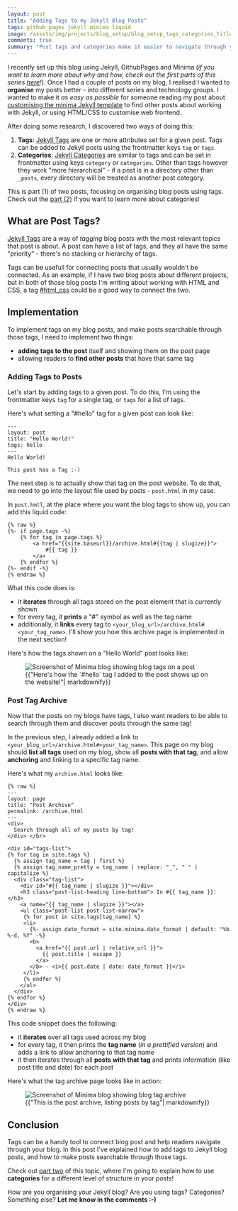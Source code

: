 ```yaml
---
layout: post
title: "Adding Tags to my Jekyll Blog Posts"
tags: github_pages jekyll minima liquid
image: /assets/img/projects/blog_setup/blog_setup_tags_categories_title.png
comments: true
summary: "Post tags and categories make it easier to navigate through your blog and find relevant posts! In this post I'm explaining how to connect Jekyll blog posts using post tags."
---
```

I recently set up this blog using Jekyll, GithubPages and Minima (*if you want to learn more about why and how, check out the first parts of this series [here](/projects/blog_setup.html)!*). Once I had a couple of posts on my blog, I realised I wanted to **organise** my posts better - into different series and technology groups. I wanted to make it _as easy as possible_ for someone reading my post about [customising the minima Jekyll template](/projects/blog_setup/blog-styling.html) to find other posts about working with Jekyll, or using HTML/CSS to customise web frontend.

After doing some research, I discovered two ways of doing this:
1. **Tags**: [Jekyll Tags](https://jekyllrb.com/docs/posts/#tags) are one or more attributes set for a given post. Tags can be added to Jekyll posts using the frontmatter keys `tag` or `tags`.
2. **Categories**: [Jekyll Categories](https://jekyllrb.com/docs/posts/#categories) are similar to tags and can be set in frontmatter using keys `category` or `categories`. Other than tags however they work "more hierarchical" - if a post is in a directory other than `_posts`, every directory will be treated as another post category.

This is part (1) of two posts, focusing on organising blog posts using tags. Check out the [part (2)](/projects/blog_setup/blog-categories.html) if you want to learn more about categories! 

## What are Post Tags?
[Jekyll Tags](https://jekyllrb.com/docs/posts/#tags) are a way of _tagging_ blog posts with the most relevant topics that post is about. A post can have a list of tags, and they all have the same "priority" - there's no stacking or hierarchy of tags. 

Tags can be usefull for connecting posts that usually wouldn't be connected. As an example, if I have two blog posts about different projects, but in both of those blog posts I'm writing about working with HTML and CSS, a tag [#html_css](/archive.html#html_css) could be a good way to connect the two.

## Implementation
To implement tags on my blog posts, and make posts searchable through those tags, I need to implement two things:
- **adding tags to the post** itself and showing them on the post page
- allowing readers to **find other posts** that have that same tag

### Adding Tags to Posts
Let's start by adding tags to a given post. To do this, I'm using the frontmatter keys `tag` for a single tag, or `tags` for a list of tags. 

Here's what setting a "#hello" tag for a given post can look like:
```
---
layout: post
title: "Hello World!"
tags: hello 
---
Hello World!

This post has a Tag :-)
```

The next step is to actually show that tag on the post website. To do that, we need to go into the layout file used by posts - `post.html` in my case.

In `post.hmtl`, at the place where you want the blog tags to show up, you can add this liquid code:
```
{% raw %}
{%- if page.tags -%}
    {% for tag in page.tags %}
        <a href="{{site.baseurl}}/archive.html#{{tag | slugize}}">
            #{{ tag }}
        </a>
    {% endfor %}
{%- endif -%}
{% endraw %}
```

What this code does is:
- it **iterates** through all tags stored on the post element that is currently shown
- for every tag, it **prints** a "#" symbol as well as the tag name 
- additionally, it **links** every tag to `<your_blog_url>/archive.html#<your_tag_name>`. I'll show you how this archive page is implemented in the next section!

Here's how the tags shown on a "Hello World" post looks like:
<figure>
  <div>
  <img src="{{site.url}}/assets/img/projects/blog_setup/emmatheeng_tags_post.png" alt="Screenshot of Minima blog showing blog tags on a post"/>
  </div>
  <figcaption>{{"Here's how the `#hello` tag I added to the post shows up on the website!"| markdownify}}</figcaption>
</figure>

### Post Tag Archive
Now that the posts on my blogs have tags, I also want readers to be able to search through them and discover posts through the same tag!

In the previous step, I already added a link to `<your_blog_url>/archive.html#<your_tag_name>`. This page on my blog should **list all tags** used on my blog, show all **posts with that tag**, and allow **anchoring** and linking to a specific tag name.

Here's what my `archive.html` looks like:
```
{% raw %}
---
layout: page
title: "Post Archive"
permalink: /archive.html
---
<div>
  Search through all of my posts by tag!
</div> </br>

<div id="tags-list">
{% for tag in site.tags %}
  {% assign tag_name = tag | first %}
  {% assign tag_name_pretty = tag_name | replace: "_", " " | capitalize %}
  <div class="tag-list">
    <div id="#{{ tag_name | slugize }}"></div>
    <h3 class="post-list-heading line-bottom"> In #{{ tag_name }}: </h3>
    <a name="{{ tag_name | slugize }}"></a>
    <ul class="post-list post-list-narrow">
     {% for post in site.tags[tag_name] %}
     <li>
       {%- assign date_format = site.minima.date_format | default: "%b %-d, %Y" -%}
       <b>
         <a href="{{ post.url | relative_url }}">
           {{ post.title | escape }}
         </a>
       </b> - <i>{{ post.date | date: date_format }}</i>
     </li>
     {% endfor %}
    </ul>
  </div>
{% endfor %}
</div>
{% endraw %}
```

This code snippet does the following: 
- it **iterates** over all tags used across my blog
- for every tag, it then prints the **tag name** (_in a prettified version_) and adds a link to allow anchoring to that tag name
- it then iterates through all **posts with that tag** and prints information (like post title and date) for each post

Here's what the tag archive page looks like in action:
<figure>
  <div>
  <img src="{{site.url}}/assets/img/projects/blog_setup/emmatheeng_tags_archive.png" alt="Screenshot of Minima blog showing blog tag archive"/>
  </div>
  <figcaption>{{"This is the post archive, listing posts by tag"| markdownify}}</figcaption>
</figure>

## Conclusion
Tags can be a handy tool to connect blog post and help readers navigate through your blog. In this post I've explained how to add tags to Jekyll blog posts, and how to make posts searchable through those tags. 

Check out [part two](/projects/blog_setup/blog-categories.html) of this topic, where I'm going to explain how to use **categories** for a different level of structure in your posts!

How are you organising your Jekyll blog? Are you using tags? Categories? Something else? **Let me know in the comments :-)**